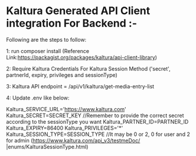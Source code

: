 # Kaltura Generated API Client integration For Backend :-

Following are the steps to follow:

1: run composer install (Reference Link:https://packagist.org/packages/kaltura/api-client-library)

2: Require Kaltura Credentials For Kaltura Session Method ('secret', partnerId, expiry, privileges and sessionType)

3: Kaltura API endpoint = /api/v1/kaltura/get-media-entry-list

4: Update .env like below:

Kaltura_SERVICE_URL='https://www.kaltura.com'
Kaltura_SECRET=SECRET_KEY		//Remember to provide the correct secret according to the sessionType you want
Kaltura_PARTNER_ID=PARTNER_ID	
Kaltura_EXPIRY=86400
Kaltura_PRIVILEGES='*'
Kaltura_SESSION_TYPE=SESSION_TYPE	//It may be 0 or 2, 0 for user and 2 for admin (https://www.kaltura.com/api_v3/testmeDoc/  |enums/KalturaSessionType.html)

